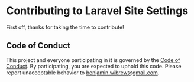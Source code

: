 # Contributing to Laravel Site Settings

First off, thanks for taking the time to contribute!

## Code of Conduct

This project and everyone participating in it is governed by the [Code of Conduct](CODE_OF_CONDUCT.md). By participating, you are expected to uphold this code. Please report unacceptable behavior to benjamin.wibrew@gmail.com.
